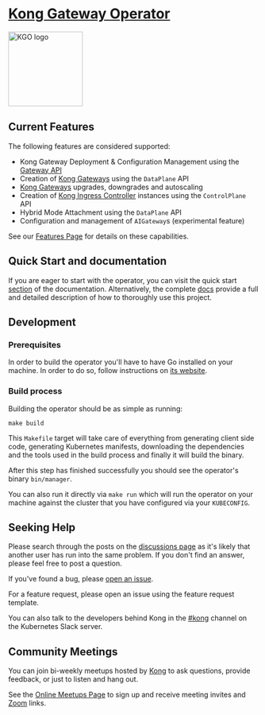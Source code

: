 <a href="https://docs.konghq.com/gateway-operator/latest/">
  <h1>Kong Gateway Operator</h1>
  <img src="./logo/logo.png" alt="KGO logo" title="Kong Gateway Operator" height="150" width="150" />
</a>

## Current Features

The following features are considered supported:

- Kong Gateway Deployment & Configuration Management using the [Gateway API][gwapi]
- Creation of [Kong Gateways][konggw] using the `DataPlane` API
- [Kong Gateways][konggw] upgrades, downgrades and autoscaling
- Creation of [Kong Ingress Controller][kic] instances using the `ControlPlane` API
- Hybrid Mode Attachment using the `DataPlane` API
- Configuration and management of `AIGateway`s (experimental feature)

See our [Features Page](/FEATURES.md) for details on these capabilities.

## Quick Start and documentation

If you are eager to start with the operator, you can visit the quick start [section][docsqs]
of the documentation. Alternatively, the complete [docs][docs] provide a full and detailed
description of how to thoroughly use this project.

## Development

### Prerequisites

In order to build the operator you'll have to have Go installed on your machine.
In order to do so, follow instructions on [its website][go-dev-site].

### Build process

Building the operator should be as simple as running:

```console
make build
```

This `Makefile` target will take care of everything from generating client side code,
generating Kubernetes manifests, downloading the dependencies and the tools used
in the build process and finally it will build the binary.

After this step has finished successfully you should see the operator's binary `bin/manager`.

You can also run it directly via `make run` which will run the operator on your
machine against the cluster that you have configured via your `KUBECONFIG`.

## Seeking Help

Please search through the posts on the [discussions page][disc] as it's likely
that another user has run into the same problem. If you don't find an answer,
please feel free to post a question.

If you've found a bug, please [open an issue][issues].

For a feature request, please open an issue using the feature request template.

You can also talk to the developers behind Kong in the [#kong][slack] channel on
the Kubernetes Slack server.

## Community Meetings

You can join bi-weekly meetups hosted by [Kong][kong] to ask questions, provide
feedback, or just to listen and hang out.

See the [Online Meetups Page][kong-meet] to sign up and receive meeting invites
and [Zoom][zoom] links.

[kong]:https://konghq.com
[konggw]:https://github.com/kong/kong
[kic]:https://github.com/kong/kubernetes-ingress-controller
[gwapi]:https://github.com/kubernetes-sigs/gateway-api
[go-dev-site]: https://go.dev/
[disc]:https://github.com/kong/gateway-operator/discussions
[issues]:https://github.com/kong/kubernetes-ingress-controller/issues
[slack]:https://kubernetes.slack.com/messages/kong
[kong-meet]:https://konghq.com/online-meetups/
[zoom]:https://zoom.us
[docs]:https://docs.konghq.com/gateway-operator/latest/
[docsqs]:https://docs.konghq.com/gateway-operator/latest/get-started/kic/install/
